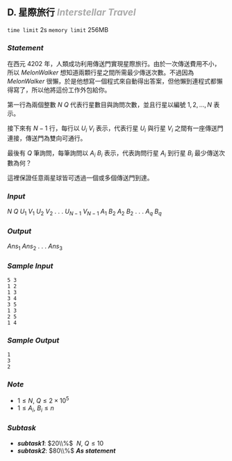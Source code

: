 ## **D. 星際旅行** ***<font color = '#AAAAAA'> Interstellar Travel </font>***

`time limit` 2s
`memory limit` 256MB

### ***Statement***
在西元 4202 年，人類成功利用傳送門實現星際旅行。由於一次傳送費用不小，所以 $MelonWalker$ 想知道兩顆行星之間所需最少傳送次數。不過因為 $MelonWalker$ 很懶，於是他想寫一個程式來自動得出答案，但他懶到連程式都懶得寫了，所以他將這份工作外包給你。

第一行為兩個整數 $N$ $Q$ 代表行星數目與詢問次數，並且行星以編號 $1,2,\ldots,N$ 表示。

接下來有 $N-1$ 行，每行以 $U_i\ V_i$ 表示，代表行星 $U_i$ 與行星 $V_i$ 之間有一座傳送門連接，傳送門為雙向可通行。

最後有 $Q$ 筆詢問，每筆詢問以 $A_i\ B_i$ 表示，代表詢問行星 $A_i$ 到行星 $B_i$ 最少傳送次數為何？

這裡保證任意兩星球皆可透過一個或多個傳送門到達。

### ***Input***
$N\ Q$
$U_1\ V_1$
$U_2\ V_2$
.
.
.
$U_{N-1}\ V_{N-1}$
$A_1\ B_2$
$A_2\ B_2$
.
.
.
$A_q\ B_q$


### ***Output***
$Ans_1$
$Ans_2$
.
.
.
$Ans_3$

<div class='page'>




### ***Sample Input***
```
5 3
1 2
1 3
3 4
3 5
1 3
2 5
1 4
```

### ***Sample Output***
```
1
3
2
```


### ***Note***
* $1 \leq N,\ Q \leq 2 \times 10^5$
* $1 \leq A_i,\ B_i \leq n$

### ***Subtask***

 - ***subtask1***: $20\\%$ $\ N,\ Q \leq 10$
 - ***subtask2***: $80\\%$ ***As statement***